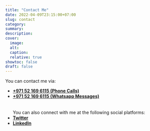 ```yaml
---
title: "Contact Me"
date: 2022-04-09T23:15:00+07:00
slug: contact
category:
summary:
description: 
cover:
  image:
  alt:
  caption: 
  relative: true
showtoc: false
draft: false
---
```


You can contact me via: 
- [**+971 52 169 6115 (Phone Calls)**](tel:00971521696115)
- [**+971 52 169 6115 (Whatsapp Messages)**](https://wa.me/00971521696115)
\
\
\
You can also connect with me at the following social platforms:
- [**Twitter**](https://twitter.com/rami3sam)
- [**LinkedIn**](https://www.linkedin.com/in/rami3sam/)
